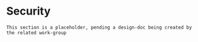 # Security

```admonish warning "Attention: Placeholder!"
This section is a placeholder, pending a design-doc being created by the related work-group
```